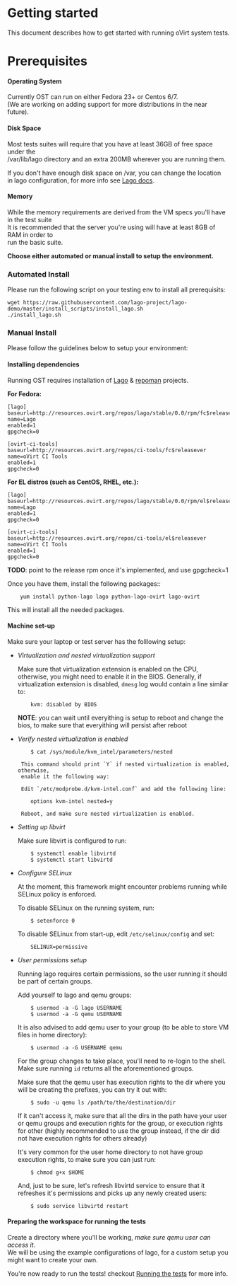 Getting started
===============
This document describes how to get started with running oVirt system tests.<br>


Prerequisites
=============

#### Operating System
Currently OST can run on either Fedora 23+ or Centos 6/7.<br>
(We are working on adding support for more distributions in the near future).

#### Disk Space
Most tests suites will require that you have at least 36GB of free space under the<br>
/var/lib/lago directory and an extra 200MB wherever you are running them.

If you don't have enough disk space on /var, you can change the location<br>
in lago configuration, for more info see [Lago docs][1].

#### Memory
While the memory requirements are derived from the VM specs you'll have in the test suite<br>
It is recommended that the server you're using will have at least 8GB of RAM in order to<br>
run the basic suite.

**Choose either automated or manual install to setup the environment.**
### Automated Install

Please run the following script on your testing env to install all prerequisits:

```
wget https://raw.githubusercontent.com/lago-project/lago-demo/master/install_scripts/install_lago.sh
./install_lago.sh
```

### Manual Install

Please follow the guidelines below to setup your environment:

#### Installing dependencies

Running OST requires installation of [Lago][1] & [repoman][2] projects.

**For Fedora:**
```
[lago]
baseurl=http://resources.ovirt.org/repos/lago/stable/0.0/rpm/fc$releasever
name=Lago
enabled=1
gpgcheck=0

[ovirt-ci-tools]
baseurl=http://resources.ovirt.org/repos/ci-tools/fc$releasever
name=oVirt CI Tools
enabled=1
gpgcheck=0
```

**For EL distros (such as CentOS, RHEL, etc.):**
```
[lago]
baseurl=http://resources.ovirt.org/repos/lago/stable/0.0/rpm/el$releasever
name=Lago
enabled=1
gpgcheck=0

[ovirt-ci-tools]
baseurl=http://resources.ovirt.org/repos/ci-tools/el$releasever
name=oVirt CI Tools
enabled=1
gpgcheck=0
```

**TODO**: point to the release rpm once it's implemented, and use gpgcheck=1

Once you have them, install the following packages::
```
    yum install python-lago lago python-lago-ovirt lago-ovirt
```
This will install all the needed packages.

[1]: http://lago.readthedocs.io
[2]: http://repoman.readthedocs.io

#### Machine set-up

Make sure your laptop or test server has the folllowing setup:

* *Virtualization and nested virtualization support*

    Make sure that virtualization extension is enabled on the CPU, otherwise,
    you might need to enable it in the BIOS. Generally, if virtualization extension
    is disabled, `dmesg` log would contain a line similar to:
    ```
        kvm: disabled by BIOS
    ```

    **NOTE**: you can wait until everyithing is setup to reboot and change the
    bios, to make sure that everyithing will persist after reboot

* *Verify nested virtualization is enabled*
    ```
        $ cat /sys/module/kvm_intel/parameters/nested
    ```
       This command should print `Y` if nested virtualization is enabled, otherwise,
       enable it the following way:

       Edit `/etc/modprobe.d/kvm-intel.conf` and add the following line:
    ```
        options kvm-intel nested=y
    ```
       Reboot, and make sure nested virtualization is enabled.


*  *Setting up libvirt*

    Make sure libvirt is configured to run:
    ```
        $ systemctl enable libvirtd
        $ systemctl start libvirtd
    ```

*  *Configure SELinux*

    At the moment, this framework might encounter problems running while SELinux
    policy is enforced.

    To disable SELinux on the running system, run:
    ```
        $ setenforce 0
    ```
    To disable SELinux from start-up, edit `/etc/selinux/config` and set:
    ```
        SELINUX=permissive
    ```

*  *User permissions setup*

    Running lago requires certain permissions, so the user running it should be
    part of certain groups.

    Add yourself to lago and qemu groups:
    ```
        $ usermod -a -G lago USERNAME
        $ usermod -a -G qemu USERNAME
    ```
    It is also advised to add qemu user to your group (to be able to store VM files
    in home directory):
    ```
        $ usermod -a -G USERNAME qemu
    ```
    For the group changes to take place, you'll need to re-login to the shell.
    Make sure running `id` returns all the aforementioned groups.

    Make sure that the qemu user has execution rights to the dir where you will be
    creating the prefixes, you can try it out with:
    ```
        $ sudo -u qemu ls /path/to/the/destination/dir
    ```
    If it can't access it, make sure that all the dirs in the path have your user
    or qemu groups and execution rights for the group, or execution rights for
    other (highly recommended to use the group instead, if the dir did not have
    execution rights for others already)

    It's very common for the user home directory to not have group execution
    rights, to make sure you can just run:
    ```
        $ chmod g+x $HOME
    ```
    And, just to be sure, let's refresh libvirtd service to ensure that it
    refreshes it's permissions and picks up any newly created users:
    ```
        $ sudo service libvirtd restart
    ```

#### Preparing the workspace for running the tests

Create a directory where you'll be working, *make sure qemu user can access it*.<br>
We will be using the example configurations of lago, for a custom setup you might want to create your own.

You're now ready to run the tests! checkout [Running the tests](running_tests.html) for more info.
